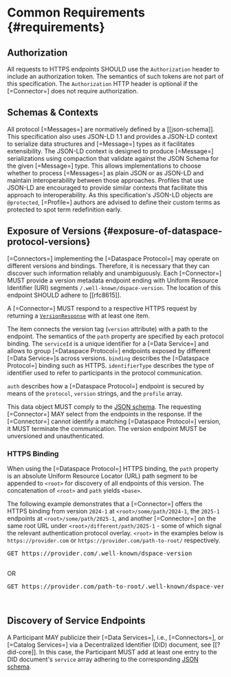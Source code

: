 # Common Requirements {#requirements}

## Authorization

All requests to HTTPS endpoints SHOULD use the `Authorization` header to include an authorization token. The semantics
of such tokens are not part of this specification. The `Authorization` HTTP header is optional if the [=Connector=]
does not require authorization.

## Schemas & Contexts

All protocol [=Messages=] are normatively defined by a [[json-schema]]. This specification also uses JSON-LD 1.1 and
provides a JSON-LD context to serialize data structures and [=Message=] types as it facilitates extensibility. The
JSON-LD context is designed to produce [=Message=] serializations using compaction that validate against the JSON Schema
for the given [=Message=] type. This allows implementations to choose whether to process [=Messages=] as plain JSON or
as JSON-LD and maintain interoperability between those approaches. Profiles that use JSON-LD are encouraged to provide
similar contexts that facilitate this approach to interoperability. As this specification's JSON-LD objects are 
`@protected`, [=Profile=] authors are advised to define their custom terms as protected to spot term redefinition early.

## Exposure of Versions {#exposure-of-dataspace-protocol-versions}

[=Connectors=] implementing the [=Dataspace Protocol=] may operate on different versions and bindings. Therefore, it is
necessary that they can discover such information reliably and unambiguously. Each [=Connector=]
MUST provide a version metadata endpoint ending with Uniform Resource Identifier (URI) segments `/.well-known/dspace-version`. The location of this 
endpoint SHOULD adhere to [[rfc8615]].

A [=Connector=] MUST respond to a respective HTTPS request by returning a [`VersionResponse`](#VersionResponse-table)
with at least one item. 

<p data-include="message/table/versionresponse.html" data-include-format="html">
</p>

The item connects the version tag (`version` attribute) with a path to the endpoint.
The semantics of the `path` property are specified by each protocol binding. The `serviceId` is a unique identifier for 
a [=Data Service=] and allows to group [=Dataspace Protocol=] endpoints exposed by different [=Data Service=]s across versions. `binding`
describes the [=Dataspace Protocol=] binding such as HTTPS. `identifierType` describes the type of identifier used to refer to
participants in the protocol communication.

<p data-include="message/table/version.html" data-include-format="html">
</p>

`auth` describes how a [=Dataspace Protocol=] endpoint is secured by means of the `protocol`, `version` strings, and the `profile` array.


<p data-include="message/table/auth.html" data-include-format="html">
</p>


This data object MUST comply to the [JSON schema](message/schema/protocol-version-schema.json). The requesting
[=Connector=] MAY select from the endpoints in the response. If the [=Connector=] cannot identify a matching [=Dataspace
Protocol=] version, it MUST terminate the communication. The version endpoint MUST be unversioned and unauthenticated.

### HTTPS Binding

When using the [=Dataspace Protocol=] HTTPS binding, the `path` property is an absolute Uniform Resource Locator (URL) path segment to be appended to `<root>` for
discovery of all endpoints of this version. The concatenation of `<root>` and `path` yields `<base>`.

The following example demonstrates that a [=Connector=] offers the HTTPS binding from version `2024-1` at
`<root>/some/path/2024-1`, the `2025-1` endpoints at `<root>/some/path/2025-1`, and another [=Connector=] on the same 
root URL under `<root>/different/path/2025-1` - some of which signal the relevant authentication protocol overlay. 
`<root>` in the examples below is `https://provider.com` or `https://provider.com/path-to-root/` respectively.

<aside class="example" title="Well-known Version Endpoint (HTTPS) at different root paths">
    <pre class="http">GET https://provider.com/.well-known/dspace-version
    </pre>
    OR
    <pre class="http">GET https://provider.com/path-to-root/.well-known/dspace-version</pre>
    <pre class="json" data-include="message/example/protocol-version.json">
    </pre>
</aside>

## Discovery of Service Endpoints

A Participant MAY publicize their [=Data Services=], i.e., [=Connectors=], or [=Catalog Services=] via a Decentralized Identifier (DID) document, 
see [[?did-core]]. In this case, the Participant MUST add at least one entry to the DID document's `service` array 
adhering to the corresponding [JSON schema](message/schema/did-service-schema.json).

<aside class="example" title="Catalog Service DID Service Example">
    <pre class="json" data-include="message/example/catalogservice-did-service.json">
    </pre>
</aside>

<aside class="example" title="Data Service DID Service Example">
    <pre class="json" data-include="message/example/dataservice-did-service.json">
    </pre>
</aside>
